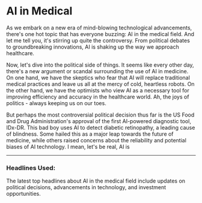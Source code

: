 # AI in Medical

As we embark on a new era of mind-blowing technological advancements, there's one hot topic that has everyone buzzing: AI in the medical field. And let me tell you, it's stirring up quite the controversy. From political debates to groundbreaking innovations, AI is shaking up the way we approach healthcare.

Now, let's dive into the political side of things. It seems like every other day, there's a new argument or scandal surrounding the use of AI in medicine. On one hand, we have the skeptics who fear that AI will replace traditional medical practices and leave us all at the mercy of cold, heartless robots. On the other hand, we have the optimists who view AI as a necessary tool for improving efficiency and accuracy in the healthcare world. Ah, the joys of politics - always keeping us on our toes.

But perhaps the most controversial political decision thus far is the US Food and Drug Administration's approval of the first AI-powered diagnostic tool, IDx-DR. This bad boy uses AI to detect diabetic retinopathy, a leading cause of blindness. Some hailed this as a major leap towards the future of medicine, while others raised concerns about the reliability and potential biases of AI technology. I mean, let's be real, AI is

---

### Headlines Used:
The latest top headlines about AI in the medical field include updates on political decisions, advancements in technology, and investment opportunities.